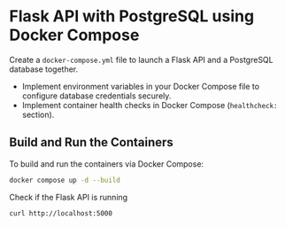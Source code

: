 # Flask API with PostgreSQL using Docker Compose

Create a `docker-compose.yml` file to launch a Flask API and a PostgreSQL database together.

- Implement environment variables in your Docker Compose file to configure database credentials securely.
- Implement container health checks in Docker Compose (`healthcheck:` section).

## Build and Run the Containers

To build and run the containers via Docker Compose:

```bash
docker compose up -d --build
```

Check if the Flask API is running
```bash
curl http://localhost:5000
```
